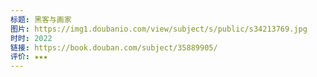 ```yaml
---
标题: 黑客与画家
图片: https://img1.doubanio.com/view/subject/s/public/s34213769.jpg
时时: 2022
链接: https://book.douban.com/subject/35889905/
评价: ★★★
---
```

